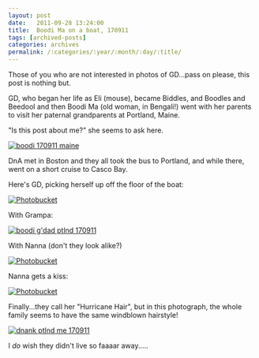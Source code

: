 ```yaml
---
layout: post
date:	2011-09-28 13:24:00
title:  Boodi Ma on a boat, 170911
tags: [archived-posts]
categories: archives
permalink: /:categories/:year/:month/:day/:title/
---
```

Those of you who are not interested in photos of GD...pass on please, this post is nothing but.

GD, who began her life as Eli (mouse), became Biddles, and Boodles and Beedool and then Boodi Ma (old woman, in Bengali!) went with her parents to visit her paternal grandparents at Portland, Maine.

"Is this post about me?" she seems to ask here.

<a href="http://s1142.photobucket.com/albums/n602/Deepapctrsglr/?action=view&amp;current=Kavya.jpg" target="_blank"><img src="http://i1142.photobucket.com/albums/n602/Deepapctrsglr/Kavya.jpg" border="0" alt="boodi 170911 maine"></a>

<lj-cut text="Yes, it is!">


DnA met <lj user="itsalouwelylife"> in Boston and they all took the bus to Portland, and while there, went on a short cruise to Casco Bay.


Here's GD, picking herself up off the floor of the boat:

<a href="http://s1142.photobucket.com/albums/n602/Deepapctrsglr/?action=view&amp;current=Kavya2.jpg" target="_blank"><img src="http://i1142.photobucket.com/albums/n602/Deepapctrsglr/Kavya2.jpg" border="0" alt="Photobucket"></a>


With Grampa:

<a href="http://s1142.photobucket.com/albums/n602/Deepapctrsglr/?action=view&amp;current=KnJim2.jpg" target="_blank"><img src="http://i1142.photobucket.com/albums/n602/Deepapctrsglr/KnJim2.jpg" border="0" alt="boodi g'dad ptlnd 170911"></a>



With Nanna (don't they look alike?)



<a href="http://s1142.photobucket.com/albums/n602/Deepapctrsglr/?action=view&amp;current=LnK.jpg" target="_blank"><img src="http://i1142.photobucket.com/albums/n602/Deepapctrsglr/LnK.jpg" border="0" alt="Photobucket"></a>


Nanna gets a kiss:

<a href="http://s1142.photobucket.com/albums/n602/Deepapctrsglr/?action=view&amp;current=LnKAirkiss.jpg" target="_blank"><img src="http://i1142.photobucket.com/albums/n602/Deepapctrsglr/LnKAirkiss.jpg" border="0" alt="Photobucket"></a>

</lj-cut>


Finally...they call her "Hurricane Hair", but in this photograph, the whole family seems to have the same windblown hairstyle!


<a href="http://s1142.photobucket.com/albums/n602/Deepapctrsglr/?action=view&amp;current=KnDnA.jpg" target="_blank"><img src="http://i1142.photobucket.com/albums/n602/Deepapctrsglr/KnDnA.jpg" border="0" alt="dnank ptlnd me 170911"></a>


I *do* wish they didn't live so faaaar away.....
